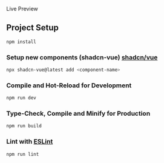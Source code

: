 Live Preview

## Project Setup

```sh
npm install
```

### Setup new components (shadcn-vue) [shadcn/vue](https://www.shadcn-vue.com/)

```sh
npx shadcn-vue@latest add <component-name>
```

### Compile and Hot-Reload for Development

```sh
npm run dev
```

### Type-Check, Compile and Minify for Production

```sh
npm run build
```

### Lint with [ESLint](https://eslint.org/)

```sh
npm run lint
```
